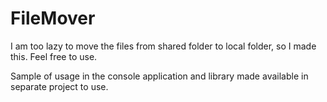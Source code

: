 # FileMover

I am too lazy to move the files from shared folder to local folder, so I made this. Feel free to use.

Sample of usage in the console application and library made available in separate project to use.
